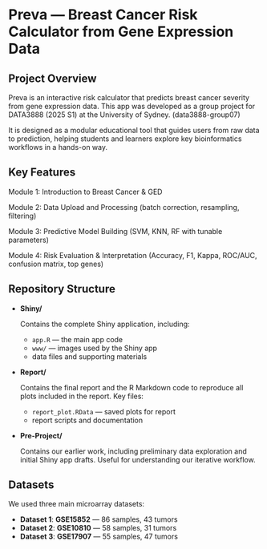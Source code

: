 # Preva — Breast Cancer Risk Calculator from Gene Expression Data
## Project Overview
Preva is an interactive risk calculator that predicts breast cancer severity from gene expression data.
This app was developed as a group project for DATA3888 (2025 S1) at the University of Sydney. (data3888-group07)

It is designed as a modular educational tool that guides users from raw data to prediction, helping students and learners explore key bioinformatics workflows in a hands-on way.

## Key Features
Module 1: Introduction to Breast Cancer & GED

Module 2: Data Upload and Processing (batch correction, resampling, filtering)

Module 3: Predictive Model Building (SVM, KNN, RF with tunable parameters)

Module 4: Risk Evaluation & Interpretation
(Accuracy, F1, Kappa, ROC/AUC, confusion matrix, top genes)

## Repository Structure

- **Shiny/**
  
  Contains the complete Shiny application, including:
  - `app.R` — the main app code
  - `www/` — images used by the Shiny app
  - data files and supporting materials

- **Report/**
  
  Contains the final report and the R Markdown code to reproduce all plots included in the report. Key files:
  - `report_plot.RData` — saved plots for report
  - report scripts and documentation

- **Pre-Project/**
  
  Contains our earlier work, including preliminary data exploration and initial Shiny app drafts. Useful for understanding our iterative workflow.

## Datasets

We used three main microarray datasets:

- **Dataset 1**: **GSE15852** — 86 samples, 43 tumors
- **Dataset 2**: **GSE10810** — 58 samples, 31 tumors
- **Dataset 3**: **GSE17907** — 55 samples, 47 tumors
